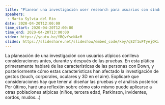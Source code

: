 ```yaml
---
title: "Planear una investigación user research para usuarios con síndrome de Down"
speakers:
 - Marta Sylvia del Rio
date: 2020-04-20T12:00:00
time_start: 2020-04-20T12:00:00
time_end: 2020-04-20T13:00:00
video: https://youtu.be/YBQvYseNAcM
slides: https://slideshare.net/slideshow/embed_code/key/qS2f1uFTyejQKi
---
```


<p>La planeación de una investigación con usuarios atípicos conlleva consideraciones antes, durante y después de las pruebas. En esta plática primeramente hablaré de las características de las personas con Down, y posteriormente cómo estas características han afectado la investigación de gestos (touch, corporales, oculares y 3D en el aire). Explicaré que consideraciones hay que tener al diseñar las pruebas y el análisis posterior. Por último, haré una reflexión sobre cómo esto mismo puede aplicarse a otras poblaciones atípicas (niños, tercera edad, Parkinson, invidentes, sordos, mudos…)</p>